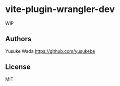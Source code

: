 # vite-plugin-wrangler-dev

WIP

## Authors

Yusuke Wada <https://github.com/yusukebe>

## License

MIT
